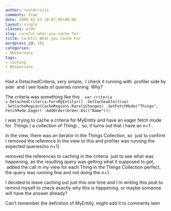 ```yaml
---
author: roundcrisis
comments: true
date: 2009-02-23 18:07:05+00:00
layout: single
classes: wide
slug: careful-what-you-cache-for
title: Careful What you Cache For
wordpress_id: 162
categories:
- NHibernate
tags:
- caching
- NHibernate
---
```


Had a DetachedCriteria, very simple,  I check it running with  profiler side by side  and I see loads of queries running. Why?

The criteria was something like this 
`
var criteria = DetachedCriteria.For<MyEntity>()
.SetCacheable(true)
.SetCacheRegion(CacheRegions.RarelyChanges)
.SetFetchMode("Things", FetchMode.Eager)
.AddOrder(Order.Asc("Name"));`

I was trying to cache a criteria for MyEntity and have an eager fetch mode for  Things ( a collection of Thing) ,  so, it turns out that i have an n+1 .

In the view, there was an iterator in the Things Collection, so  just to confirm I removed the reference in the view to this and profiler was running the expected queries(no n+1). 

removed the references to caching in the criteria  just to see what was happening, an the resulting query was getting what it supposed to get,  added the call in my view for each Thing in the Things Collection perfect, the query was running fine and not doing the n+1 .

I decided to leave caching out just this one time and I m writing this post to remind myself to check exactly why this is happening, or maybe someone will have the answer already?

Can't remember the definition of MyEntity, might add it to comments later
